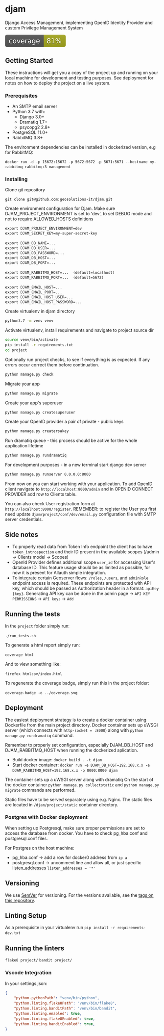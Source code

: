 # djam
Django Access Management, implementing OpenID Identity Provider and custom Privilege Management System

![Code Coverage](./coverage.svg)

## Getting Started

These instructions will get you a copy of the project up and running on your local machine for development and testing purposes. See deployment for notes on how to deploy the project on a live system.

### Prerequisites

* An SMTP email server
* Python 3.7 with:
    * Django 3.0+
    * Dramatiq 1.7+
    * psycopg2 2.8+
* PostgreSQL 11.0+
* RabbitMQ 3.8+

The environment dependencies can be installed in dockerized version, e.g for RabbitMQ:

```
docker run -d -p 15672:15672 -p 5672:5672 -p 5671:5671 --hostname my-rabbitmq rabbitmq:3-management
```

### Installing

Clone git repository

```
git clone git@github.com:geosolutions-it/djam.git
```

Create environment configuration for Djam. Make sure DJAM_PROJECT_ENVIRONMENT is set to 'dev',
 to set DEBUG mode and not to require ALLOWED_HOSTS definitions

```
export DJAM_PROJECT_ENVIRONMENT=dev
export DJAM_SECRET_KEY=my-super-secret-key

export DJAM_DB_NAME=...
export DJAM_DB_USER=...
export DJAM_DB_PASSWORD=...
export DJAM_DB_HOST=...
export DJAM_DB_PORT=...

export DJAM_RABBITMQ_HOST=...  (default=localhost)
export DJAM_RABBITMQ_PORT=...  (default=5672)

export DJAM_EMAIL_HOST=...
export DJAM_EMAIL_PORT=...
export DJAM_EMAIL_HOST_USER=...
export DJAM_EMAIL_HOST_PASSWORD=...
```

Create virtualenv in djam directory

```bash
python3.7 -m venv venv
```

Activate virtualenv, install requirements and navigate to project source dir

```bash
source venv/bin/activate
pip install -r requirements.txt
cd project
```

Optionally run project checks, to see if everything is as expected. If any errors occur correct them before continuation.

```bash
python manage.py check
```

Migrate your app

```bash
python manage.py migrate
```

Create your app's superuser

```bash
python manage.py createsuperuser
```

Create your OpenID provider a pair of private - public keys

```bash
python manage.py creatersakey
```

Run dramatiq queue - this process should be active for the whole application lifetime

```bash
python manage.py rundramatiq
```

For development purposes - in a new terminal start django dev server

```bash
python manage.py runserver 0.0.0.0:8000
```

From now on you can start working with your application. To add OpenID client navigate to `http://localhost:8000/admin`
and in OPENID CONNECT PROVIDER add row to Clients table.

You can also check User registration form at `http://localhost:8000/register`. REMEMBER: to register the User
you first need update `djam/project/conf/dev/email.py` configuration file with SMTP server credentials.   

## Side notes

* To properly read data from Token Info endpoint the client has to have `token_introspection` and their ID present in the available scopes (/admin -> Clients model -> Scopes) 
* OpenId Provider defines additional scope `user_id` for accessing User's database ID. This feature usage should be as limited as possible, for now it is present for Allauth simple integration.
* To integrate certain Geoserver flows: `/roles`, `/users`, and `adminRole` endpoint access is required. These endpoints are protected with API key, which should be passed as Authorization header in a format: `apiKey {key}`.
Generating API key can be done in the admin page -> `API KEY PERMISSIONS` -> `API keys` -> `Add` 

## Running the tests

In the `project` folder simply run:

`./run_tests.sh`

To generate a html report simply run:

`coverage html`

And to view something like:

`firefox htmlcov/index.html`

To regenerate the coverage badge, simply run this in the project folder:

`coverage-badge -o ../coverage.svg`

## Deployment

The easiest deployment strategy is to create a docker container using Dockerfile from the main project directory. Docker container sets up uWSGI server (which connects with `http-socket = :8000`) along with `python manage.py rundramatiq` command.

Remember to properly set configuration, especially DJAM_DB_HOST and DJAM_RABBITMQ_HOST when running the dockerized aplication.

* Build docker image: `docker build . -t djam`
* Start docker container: `docker run -e DJAM_DB_HOST=192.168.x.x -e DJAM_RABBITMQ_HOST=192.168.x.x -p 8000:8000 djam`

The container sets up a uWSGI server along with dramatiq
On the start of the docker container `python manage.py collectstatic` and `python manage.py migrate` commands are performed.

Static files have to be served separately using e.g. Nginx. The static files are located in `/djam/project/static` container directory.

### Postgres with Docker deployment

When setting up Postgresql, make sure proper permissions are set to access the database from docker.
You have to check pg_hba.conf and postgresql.conf files.

For Postgres on the host machine:

* pg_hba.conf -> add a row for docker0 address from `ip a`
* postgresql.conf -> uncomment line and allow all, or just specific listen_addresses `listen_addresses = '*'`

## Versioning

We use [SemVer](http://semver.org/) for versioning. For the versions available, see the [tags on this repository](https://github.com/geosolutions-it/djam/tags). 

## Linting Setup

As a prerequisite in your virtualenv run `pip install -r requirements-dev.txt`

## Running the linters

`flake8 project/`
`bandit project/`

### Vscode Integration

In your settings.json:

```json
{
    "python.pythonPath": "venv/bin/python",
    "python.linting.flake8Path": "venv/bin/flake8",
    "python.linting.banditPath": "venv/bin/bandit",
    "python.linting.enabled": true,
    "python.linting.flake8Enabled": true,
    "python.linting.banditEnabled": true,
}
```
